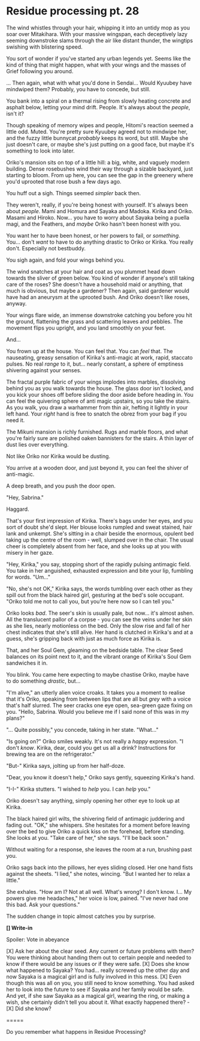 # Residue processing pt. 28

The wind whistles through your hair, whipping it into an untidy mop as you soar over Mitakihara. With your massive wingspan, each deceptively lazy seeming downstroke slams through the air like distant thunder, the wingtips swishing with blistering speed.

You sort of wonder if you've started any urban legends yet. Seems like the kind of thing that might happen, what with your wings and the masses of Grief following you around.

... Then again, what with what you'd done in Sendai... Would Kyuubey have mindwiped them? Probably, you have to concede, but still.

You bank into a spiral on a thermal rising from slowly heating concrete and asphalt below, letting your mind drift. People. It's always about the *people*, isn't it?

Though speaking of memory wipes and people, Hitomi's reaction seemed a little odd. Muted. You're pretty sure Kyuubey agreed not to mindwipe her, and the fuzzy little bunnycat *probably* keeps its word, but still. Maybe she just doesn't care, or maybe she's just putting on a good face, but maybe it's something to look into later.

Oriko's mansion sits on top of a little hill: a big, white, and vaguely modern building. Dense rosebushes wind their way through a sizable backyard, just starting to bloom. From up here, you can see the gap in the greenery where you'd uprooted that rose bush a few days ago.

You huff out a sigh. Things seemed *simpler* back then.

They weren't, really, if you're being honest with yourself. It's always been about *people*. Mami and Homura and Sayaka and Madoka. Kirika and Oriko. Masami and Hiroko. Now\... you have to worry about Sayaka being a puella magi, and the Feathers, and *maybe* Oriko hasn't been honest with you.

You want her to have been honest, or her powers to fail, or *something*. You... don't *want* to have to do anything drastic to Oriko or Kirika. You really don't. Especially not bestbuddy.

You sigh again, and fold your wings behind you.

The wind snatches at your hair and coat as you plummet head down towards the sliver of green below. You kind of wonder if anyone's still taking care of the roses? She doesn't have a household maid or anything, that much is obvious, but maybe a gardener? Then again, said gardener would have had an aneurysm at the uprooted bush. And Oriko doesn't like roses, anyway.

Your wings flare wide, an immense downstroke catching you before you hit the ground, flattening the grass and scattering leaves and pebbles. The movement flips you upright, and you land smoothly on your feet.

And...

You frown up at the house. You can feel that. You can *feel* that. The nauseating, greasy sensation of Kirika's anti-magic at work, rapid, staccato pulses. No real *range* to it, but... nearly constant, a sphere of emptiness shivering against your senses.

The fractal purple fabric of your wings implodes into marbles, dissolving behind you as you walk towards the house. The glass door isn't locked, and you kick your shoes off before sliding the door aside before heading in. You can feel the quivering sphere of anti magic upstairs, so you take the stairs. As you walk, you draw a warhammer from thin air, hefting it lightly in your left hand. Your *right* hand is free to snatch the obrez from your bag if you need it.

The Mikuni mansion is richly furnished. Rugs and marble floors, and what you're fairly sure are polished oaken bannisters for the stairs. A thin layer of dust lies over everything.

Not like Oriko nor Kirika would be dusting.

You arrive at a wooden door, and just beyond it, you can feel the shiver of anti-magic.

A deep breath, and you push the door open.

"Hey, Sabrina."

Haggard.

That's your first impression of Kirika. There's bags under her eyes, and you sort of doubt she'd slept. Her blouse looks rumpled and sweat stained, hair lank and unkempt. She's sitting in a chair beside the enormous, opulent bed taking up the centre of the room - well, slumped over in the chair. The usual cheer is completely absent from her face, and she looks up at you with misery in her gaze.

"Hey, Kirika," you say, stopping short of the rapidly pulsing antimagic field. You take in her anguished, exhausted expression and bite your lip, fumbling for words. "Um..."

"No, she's not OK," Kirika says, the words tumbling over each other as they spill out from the black haired girl, gesturing at the bed's sole occupant. "Oriko told me not to call you, but you're here now so I can tell you."

Oriko looks *bad*. The seer's skin is usually pale, but now\... it's almost ashen. All the translucent pallor of a corpse - you can see the veins under her skin as she lies, nearly motionless on the bed. Only the slow rise and fall of her chest indicates that she's still alive. Her hand is clutched in Kirika's and at a guess, she's gripping back with just as much force as Kirika is.

That, and her Soul Gem, gleaming on the bedside table. The clear Seed balances on its point next to it, and the vibrant orange of Kirika's Soul Gem sandwiches it in.

You blink. You came here expecting to maybe chastise Oriko, maybe have to do something *drastic*, but...

"I'm alive," an utterly alien voice croaks. It takes you a moment to realise that it's Oriko, speaking from between lips that are all but *grey* with a voice that's half slurred. The seer cracks one eye open, sea-green gaze fixing on you. "Hello, Sabrina. Would you believe me if I said none of this was in my plans?"

"... Quite possibly," you concede, taking in her state. "What..."

"Is going on?" Oriko smiles weakly. It's not really a *happy* expression. "I don't *know*. Kirika, dear, could you get us all a drink? Instructions for brewing tea are on the refrigerator."

"But-" Kirika says, jolting up from her half-doze.

"Dear, you know it doesn't help," Oriko says gently, squeezing Kirika's hand.

"I-I-" Kirika stutters. "I wished to *help* you. I can *help* you."

Oriko doesn't say anything, simply opening her other eye to look up at Kirika.

The black haired girl wilts, the shivering field of antimagic juddering and fading out. "OK," she whispers. She hesitates for a moment before leaving over the bed to give Oriko a quick kiss on the forehead, before standing. She looks at you. "Take care of her," she says. "I'll be back soon."

Without waiting for a response, she leaves the room at a run, brushing past you.

Oriko sags back into the pillows, her eyes sliding closed. Her one hand fists against the sheets. "I lied," she notes, wincing. "But I wanted her to relax a little."

She exhales. "How am I? Not at all well. What's wrong? I don't know. I... My powers give me headaches," her voice is low, pained. "I've never had one this bad. Ask your questions."

The sudden change in topic almost catches you by surprise.

**\[] Write-in**

Spoiler: Vote in abeyance

\[X] Ask her about the clear seed. Any current or future problems with them? You were thinking about handing them out to certain people and needed to know if there would be any issues or if they were safe.
\[X] Does she know what happened to Sayaka? You had... really screwed up the other day and now Sayaka is a magical girl and is fully involved in this mess.
\[X] Even though this was all on you, you still need to know something. You had asked her to look into the future to see if Sayaka and her family would be safe. And yet, if she saw Sayaka as a magical girl, wearing the ring, or making a wish, she certainly didn't tell you about it. What exactly happened there?
-\[X] Did she know?

\=====​

Do you remember what happens in Residue Processing?
